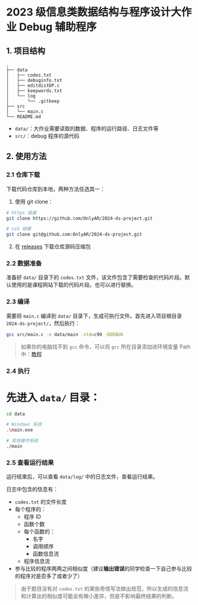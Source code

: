 # 2023 级信息类数据结构与程序设计大作业 Debug 辅助程序

## 1. 项目结构

```text
.
├── data
│   ├── codes.txt
│   ├── debuginfo.txt
│   ├── editdistDP.c
│   ├── keepwords.txt
│   └── log
│       └── .gitkeep
├── src
│   └── main.c
└── README.md
```

- `data/`：大作业需要读取的数据、程序的运行路径、日志文件等
- `src/`：debug 程序的源代码

## 2. 使用方法

### 2.1 仓库下载

下载代码仓库到本地，两种方法任选其一：

1. 使用 git clone：

```bash
# https 链接
git clone https://github.com/OnlyAR/2024-ds-project.git

# ssh 链接
git clone git@github.com:OnlyAR/2024-ds-project.git
```

2. 在 [releases](https://github.com/OnlyAR/2024-ds-project/releases) 下载仓库源码压缩包

### 2.2 数据准备

准备好 `data/` 目录下的 `codes.txt` 文件，该文件包含了需要检查的代码片段。默认使用的是课程网站下载的代码片段。也可以进行替换。

### 2.3 编译

需要将 `main.c` 编译到 `data/` 目录下，生成可执行文件。首先进入项目根目录 `2024-ds-project/`，然后执行：

```bash
gcc src/main.c -o data/main -std=c99 -DDEBUG
```

> 如果你的电脑找不到 `gcc` 命令，可以将 `gcc` 所在目录添加进环境变量 Path 中：[教程](https://blog.csdn.net/weixin_45684731/article/details/132915568)

### 2.4 执行

# 先进入 `data/` 目录：

```bash
cd data
```

```bash
# Windows 系统
.\main.exe

# 其他操作系统
./main
```

### 2.5 查看运行结果

运行结束后，可以查看 `data/log/` 中的日志文件，查看运行结果。

日志中包含的信息有：
- `codes.txt` 的文件长度
- 每个程序的：
  - 程序 ID
  - 函数个数
  - 每个函数的：
    - 名字
    - 调用顺序
    - 函数信息流
  - 程序信息流
- 参与比较的程序两两之间相似度（建议**输出错误**的同学检查一下自己参与比较的程序对是否多了或者少了）

> 由于题目没有对 `codes.txt` 的某些奇怪写法做出规范，所以生成的信息流和计算出的相似度可能会有微小差异，但是不影响最终结果的判断。